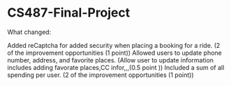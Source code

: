 # CS487-Final-Project
What changed:

Added reCaptcha for added security when placing a booking for a ride. (2 of the improvement opportunities (1 point))
Allowed users to update phone number, address, and favorite places. (Allow user to update information  includes adding favorate places,CC infor,,,(0.5 point ))
Included a sum of all spending per user. (2 of the improvement opportunities (1 point))
